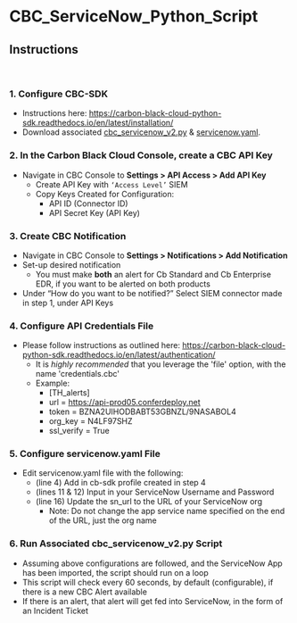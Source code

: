 # CBC_ServiceNow_Python_Script

## Instructions
​
### 1. Configure CBC-SDK  
 * Instructions here: https://carbon-black-cloud-python-sdk.readthedocs.io/en/latest/installation/
 * Download associated [cbc_servicenow_v2.py]() & [servicenow.yaml]().
​
### 2. In the Carbon Black Cloud Console, create a CBC API Key
 * Navigate in CBC Console to **Settings > API Access > Add API Key**
   * Create API Key with `‘Access Level’` SIEM
   * Copy Keys Created for Configuration:
      * API ID (Connector ID)
      * API Secret Key (API Key)
​
### 3. Create CBC Notification
 * Navigate in CBC Console to **Settings > Notifications > Add Notification**
 * Set-up desired notification
   * You must make **both** an alert for Cb Standard and Cb Enterprise EDR, if you want to be alerted on both products
 * Under “How do you want to be notified?” Select SIEM connector made in step 1, under API Keys
​
### 4. Configure API Credentials File
 * Please follow instructions as outlined here: https://carbon-black-cloud-python-sdk.readthedocs.io/en/latest/authentication/
   * It is _highly recommended_ that you leverage the 'file' option, with the name 'credentials.cbc'
   * Example:
      * [TH_alerts]
      * url = https://api-prod05.conferdeploy.net
      * token = BZNA2UIHODBABT53GBNZL/9NASABOL4
      * org_key = N4LF97SHZ
      * ssl_verify = True
​       
### 5. Configure servicenow.yaml File
  * Edit servicenow.yaml file with the following:
    * (line 4) Add in cb-sdk profile created in step 4
    * (lines 11 & 12) Input in your ServiceNow Username and Password
    * (line 16) Update the sn_url to the URL of your ServiceNow org
      * Note: Do not change the app service name specified on the end of the URL, just the org name
 ​     
### 6. Run Associated cbc_servicenow_v2.py Script
  * Assuming above configurations are followed, and the ServiceNow App has been imported, the script should run on a loop
  * This script will check every 60 seconds, by default (configurable), if there is a new CBC Alert available
  * If there is an alert, that alert will get fed into ServiceNow, in the form of an Incident Ticket     
​
